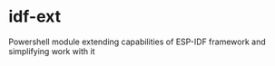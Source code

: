 # idf-ext
Powershell module extending capabilities of ESP-IDF framework and simplifying work with it
